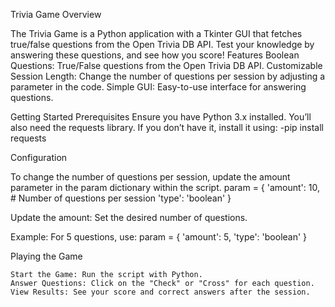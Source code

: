 Trivia Game
Overview

The Trivia Game is a Python application with a Tkinter GUI that fetches true/false questions from the Open Trivia DB API. Test your knowledge by answering these questions, and see how you score!
Features
    Boolean Questions: True/False questions from the Open Trivia DB API.
    Customizable Session Length: Change the number of questions per session by adjusting a parameter in the code.
    Simple GUI: Easy-to-use interface for answering questions.

Getting Started
Prerequisites
Ensure you have Python 3.x installed. You’ll also need the requests library. If you don’t have it, install it using:
-pip install requests

Configuration

To change the number of questions per session, update the amount parameter in the param dictionary within the script.
param = {
    'amount': 10,  # Number of questions per session
    'type': 'boolean'
}

Update the amount: Set the desired number of questions.

Example: For 5 questions, use:
param = {
      'amount': 5,
      'type': 'boolean'
}

Playing the Game

    Start the Game: Run the script with Python.
    Answer Questions: Click on the "Check" or "Cross" for each question.
    View Results: See your score and correct answers after the session.
